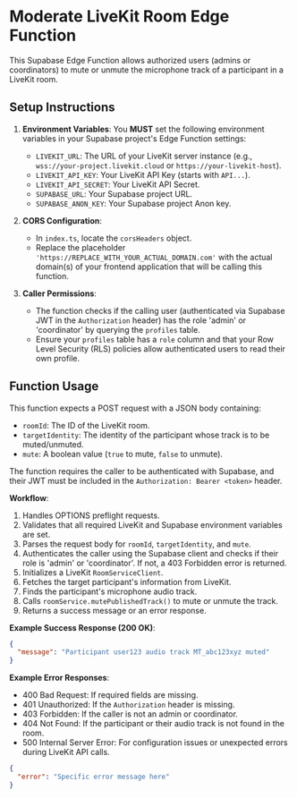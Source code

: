 # Moderate LiveKit Room Edge Function

This Supabase Edge Function allows authorized users (admins or coordinators) to mute or unmute the microphone track of a participant in a LiveKit room.

## Setup Instructions

1.  **Environment Variables**:
    You **MUST** set the following environment variables in your Supabase project's Edge Function settings:
    *   `LIVEKIT_URL`: The URL of your LiveKit server instance (e.g., `wss://your-project.livekit.cloud` or `https://your-livekit-host`).
    *   `LIVEKIT_API_KEY`: Your LiveKit API Key (starts with `API...`).
    *   `LIVEKIT_API_SECRET`: Your LiveKit API Secret.
    *   `SUPABASE_URL`: Your Supabase project URL.
    *   `SUPABASE_ANON_KEY`: Your Supabase project Anon key.

2.  **CORS Configuration**:
    *   In `index.ts`, locate the `corsHeaders` object.
    *   Replace the placeholder `'https://REPLACE_WITH_YOUR_ACTUAL_DOMAIN.com'` with the actual domain(s) of your frontend application that will be calling this function.

3.  **Caller Permissions**:
    *   The function checks if the calling user (authenticated via Supabase JWT in the `Authorization` header) has the role 'admin' or 'coordinator' by querying the `profiles` table.
    *   Ensure your `profiles` table has a `role` column and that your Row Level Security (RLS) policies allow authenticated users to read their own profile.

## Function Usage

This function expects a POST request with a JSON body containing:
*   `roomId`: The ID of the LiveKit room.
*   `targetIdentity`: The identity of the participant whose track is to be muted/unmuted.
*   `mute`: A boolean value (`true` to mute, `false` to unmute).

The function requires the caller to be authenticated with Supabase, and their JWT must be included in the `Authorization: Bearer <token>` header.

**Workflow**:
1.  Handles OPTIONS preflight requests.
2.  Validates that all required LiveKit and Supabase environment variables are set.
3.  Parses the request body for `roomId`, `targetIdentity`, and `mute`.
4.  Authenticates the caller using the Supabase client and checks if their role is 'admin' or 'coordinator'. If not, a 403 Forbidden error is returned.
5.  Initializes a LiveKit `RoomServiceClient`.
6.  Fetches the target participant's information from LiveKit.
7.  Finds the participant's microphone audio track.
8.  Calls `roomService.mutePublishedTrack()` to mute or unmute the track.
9.  Returns a success message or an error response.

**Example Success Response (200 OK)**:
```json
{
  "message": "Participant user123 audio track MT_abc123xyz muted"
}
```

**Example Error Responses**:
*   400 Bad Request: If required fields are missing.
*   401 Unauthorized: If the `Authorization` header is missing.
*   403 Forbidden: If the caller is not an admin or coordinator.
*   404 Not Found: If the participant or their audio track is not found in the room.
*   500 Internal Server Error: For configuration issues or unexpected errors during LiveKit API calls.
```json
{
  "error": "Specific error message here"
}
```
